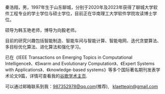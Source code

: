 秦浩翔，男，1997年生于山东聊城，分别于2020年及2023年获得了聊城大学软件工程专业的学士学位与硕士学位，目前正在华南理工大学软件学院攻读博士学位。

硕导为韩玉艳老师，博导为向毅老师。

目前的研究兴趣包括智能制造、智能车间与智能计算、智能电网、迭代贪婪算法、多目标优化算法、进化算法和强化学习。 

已在《IEEE Transactions on Emerging Topics in Computational Intelligence》、《Swarm and Evolutionary Computation》、《Expert Systems with Applications》、《knowledge-based systems》等多个国际著名期刊发表学术论文9篇，详情可查看我的<a href='https://scholar.google.com/citations?user=TaClukkAAAAJ'>谷歌学术主页</a>. 

可以通过邮箱联系到我：987352978@qq.com(推荐), &nbsp;  klaetteqin@gmail.com
